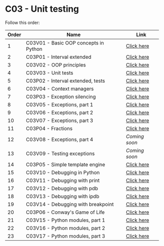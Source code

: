 # C03 - Unit testing

Follow this order:


| Order | Name                                                    | Link                     |
|-------|---------------------------------------------------------|--------------------------|
| 1     | C03V01 - Basic OOP concepts in Python                   | [Click here](01-C03V01/) |
| 2     | C03P01 - Interval extended                              | [Click here](02-C03P01/) |
| 3     | C03V02 - OOP principles                                 | [Click here](03-C03V02/) |
| 4     | C03V03 - Unit tests                                     | [Click here](04-C03V03/) |
| 5     | C03P02 - Interval extended, tests                       | [Click here](05-C03P02/) |
| 6     | C03V04 - Context managers                               | [Click here](06-C03V04/) |
| 7     | C03P03 - Exception silencing                            | [Click here](07-C03P03/) |
| 8     | C03V05 - Exceptions, part 1                             | [Click here](08-C03V05/) |
| 9     | C03V06 - Exceptions, part 2                             | [Click here](09-C03V06/) |
| 10    | C03V07 - Exceptions, part 3                             | [Click here](10-C03V07/) |
| 11    | C03P04 - Fractions                                      | [Click here](11-C03P04/) |
| 12    | C03V08 - Exceptions, part 4                             | *Coming soon*            |
| 13    | C03V09 - Testing exceptions                             | *Coming soon*            |
| 14    | C03P05 - Simple template engine                         | [Click here](14-C03P05/) |
| 15    | C03V10 - Debugging in Python                            | [Click here](15-C03V10/) |
| 16    | C03V11 - Debugging with print                           | [Click here](16-C03V11/) |
| 17    | C03V12 - Debugging with pdb                             | [Click here](17-C03V12/) |
| 18    | C03V13 - Debugging with ipdb                            | [Click here](18-C03V13/) |
| 19    | C03V14 - Debugging with breakpoint                      | [Click here](19-C03V14/) |
| 20    | C03P06 - Conway's Game of Life                          | [Click here](20-C03P06/) |
| 21    | C03V15 - Python modules, part 1                         | [Click here](21-C03V15/) |
| 22    | C03V16 - Python modules, part 2                         | [Click here](22-C03V16/) |
| 23    | C03V17 - Python modules, part 3                         | [Click here](23-C03V17/) |
